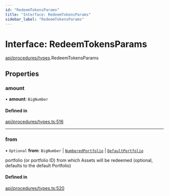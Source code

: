 ```yaml
---
id: "RedeemTokensParams"
title: "Interface: RedeemTokensParams"
sidebar_label: "RedeemTokensParams"
---
```


# Interface: RedeemTokensParams

[api/procedures/types](../../../../../modules/API/Procedures/Types/Types.md).RedeemTokensParams

## Properties

### amount

• **amount**: `BigNumber`

#### Defined in

[api/procedures/types.ts:516](https://github.com/PolymeshAssociation/polymesh-sdk/blob/15be87e8/src/api/procedures/types.ts#L516)

___

### from

• `Optional` **from**: `BigNumber` \| [`NumberedPortfolio`](../../../../../classes/API/Entities/NumberedPortfolio/NumberedPortfolio.md) \| [`DefaultPortfolio`](../../../../../classes/API/Entities/DefaultPortfolio/DefaultPortfolio.md)

portfolio (or portfolio ID) from which Assets will be redeemed (optional, defaults to the default Portfolio)

#### Defined in

[api/procedures/types.ts:520](https://github.com/PolymeshAssociation/polymesh-sdk/blob/15be87e8/src/api/procedures/types.ts#L520)
